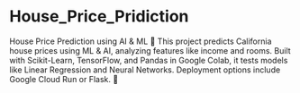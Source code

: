 # House_Price_Pridiction
House Price Prediction using AI &amp; ML 🏡  This project predicts California house prices using ML &amp; AI, analyzing features like income and rooms. Built with Scikit-Learn, TensorFlow, and Pandas in Google Colab, it tests models like Linear Regression and Neural Networks. Deployment options include Google Cloud Run or Flask. 🚀
